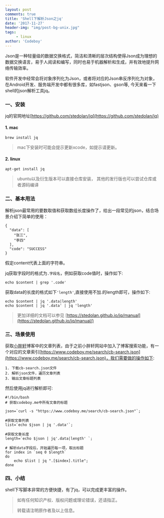 ```yaml
---
layout: post
comments: true
title: 'Shell下解析Json之jq'
date: '2017-11-27'
header-img: "img/post-bg-unix.jpg"
tags:
     - linux
author: 'Codeboy'
---
```



Json是一种轻量级的数据交换格式，简洁和清晰的层次结构使得Json成为理想的数据交换语言，易于人阅读和编写，同时也易于机器解析和生成，并有效地提升网络传输效率。

软件开发中经常会将对象序列化为Json，或者将对应的Json串反序列化为对象，在Android开发、服务端开发中都有很多库，如fastjson、gson等, 今天来看一下shell的json解析工具jq。

### 一、安装
jq的官网地址[https://github.com/stedolan/jq](https://github.com/stedolan/jq)

#### 1. mac
	brew install jq

> mac下安装时可能会提示更新xcode，如提示请更新。

#### 2. linux
	apt-get install jq
	
> ubuntu以及衍生版本可以直接仓库安装， 其他的发行版也可以尝试仓库或者源码编译

### 二、基本用法
解析json最常用的要数取值和获取数组长度操作了，给出一段常见的json，结合场景介绍下简单的使用：
```
{
  "data": [
    "张三",
    "李四"
  ],
  "code": "SUCCESS"
}
```

假定content代表上面的字符串。

jq获取字段时的格式为`.字段名`，例如获取code值时，操作如下:

```
echo $content | grep '.code'
```

获取data的长度的格式如下`'length'`,直接使用不加.的length即可，操作如下:

```
echo $content | jq '.data|length'
echo $content | jq '.data' | jq 'length'
```


> 更加详细的文档可以参见 [https://stedolan.github.io/jq/manual](https://stedolan.github.io/jq/manual/)


### 三、场景使用
获取[小胖轩](https://www.codeboy.me)博客中的文章列表，由于之前小胖轩网站中加入了博客搜索功能，有一个对应的文章索引[https://www.codeboy.me/search/cb-search.json](https://www.codeboy.me/search/cb-search.json)，我们需要做的操作如下:

	1. 下载cb-search.json文件
	2. 解析json文件，遍历文章列表
	3. 输出文章标题列表

然后使用jq进行解析即可:

```
#!/bin/bash
# 获取codeboy.me中所有文章的标题

json=`curl -s "https://www.codeboy.me/search/cb-search.json"`;

#获取文章列表
list=`echo $json | jq '.data'`;

#获取文章长度
length=`echo $json | jq'.data|length' `;

# 解析data字段后，开始遍历每一项，取出标题
for index in `seq 0 $length`
do
	echo $list | jq ".[$index].title";
done

```

### 四、小结
shell下写脚本非常的方便快捷，有了jq，可以完成更丰富的操作。

> 如有任何知识产权、版权问题或理论错误，还请指正。
>
> 转载请注明原作者及以上信息。
